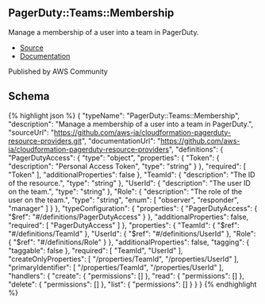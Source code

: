 
## PagerDuty::Teams::Membership

Manage a membership of a user into a team in PagerDuty.

- [Source](https:&#x2F;&#x2F;github.com&#x2F;aws-ia&#x2F;cloudformation-pagerduty-resource-providers.git) 
- [Documentation]()

Published by AWS Community

## Schema
{% highlight json %}
{
    "typeName": "PagerDuty::Teams::Membership",
    "description": "Manage a membership of a user into a team in PagerDuty.",
    "sourceUrl": "https://github.com/aws-ia/cloudformation-pagerduty-resource-providers.git",
    "documentationUrl": "https://github.com/aws-ia/cloudformation-pagerduty-resource-providers",
    "definitions": {
        "PagerDutyAccess": {
            "type": "object",
            "properties": {
                "Token": {
                    "description": "Personal Access Token",
                    "type": "string"
                }
            },
            "required": [
                "Token"
            ],
            "additionalProperties": false
        },
        "TeamId": {
            "description": "The ID of the resource.",
            "type": "string"
        },
        "UserId": {
            "description": "The user ID on the team.",
            "type": "string"
        },
        "Role": {
            "description": "The role of the user on the team.",
            "type": "string",
            "enum": [
                "observer",
                "responder",
                "manager"
            ]
        }
    },
    "typeConfiguration": {
        "properties": {
            "PagerDutyAccess": {
                "$ref": "#/definitions/PagerDutyAccess"
            }
        },
        "additionalProperties": false,
        "required": [
            "PagerDutyAccess"
        ]
    },
    "properties": {
        "TeamId": {
            "$ref": "#/definitions/TeamId"
        },
        "UserId": {
            "$ref": "#/definitions/UserId"
        },
        "Role": {
            "$ref": "#/definitions/Role"
        }
    },
    "additionalProperties": false,
    "tagging": {
        "taggable": false
    },
    "required": [
        "TeamId",
        "UserId"
    ],
    "createOnlyProperties": [
        "/properties/TeamId",
        "/properties/UserId"
    ],
    "primaryIdentifier": [
        "/properties/TeamId",
        "/properties/UserId"
    ],
    "handlers": {
        "create": {
            "permissions": []
        },
        "read": {
            "permissions": []
        },
        "delete": {
            "permissions": []
        },
        "list": {
            "permissions": []
        }
    }
}
{% endhighlight %}
